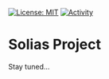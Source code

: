 [![License: MIT](https://img.shields.io/badge/License-MIT-yellow.svg)](https://opensource.org/licenses/MIT)
[![Activity](https://img.shields.io/github/commit-activity/m/BerkeliumLabs/solias)](https://github.com/BerkeliumLabs/solias/pulse)

# Solias Project

Stay tuned...
